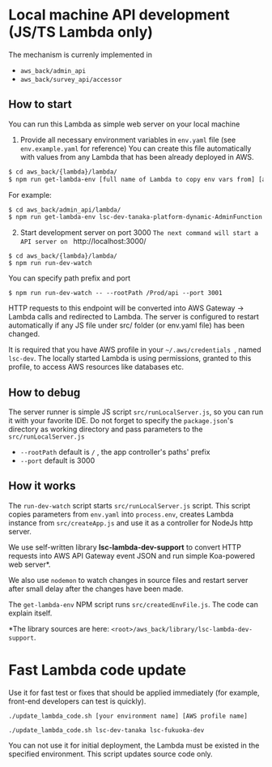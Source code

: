 # Local machine API development (JS/TS Lambda only)

The mechanism is currenly implemented in 

* `aws_back/admin_api`
* `aws_back/survey_api/accessor`

## How to start
You can run this Lambda as simple web server on your local machine

1. Provide all necessary environment variables in `env.yaml` file (see `env.example.yaml` for reference)
   You can create this file automatically with values from any Lambda that has been already deployed in AWS.

```bash
$ cd aws_back/{lambda}/lambda/
$ npm run get-lambda-env [full name of Lambda to copy env vars from] [active AWS profile name]
```

For example:

```bash
$ cd aws_back/admin_api/lambda/
$ npm run get-lambda-env lsc-dev-tanaka-platform-dynamic-AdminFunction lsc-fukuoka-dev
```

2. Start development server on port 3000
   `The next command will start a API server on ` http://localhost:3000/
```
$ cd aws_back/{lambda}/lambda/
$ npm run run-dev-watch
```
You can specify path prefix and port
```
$ npm run run-dev-watch -- --rootPath /Prod/api --port 3001
```
HTTP requests to this endpoint will be converted into AWS Gateway -> Lambda calls and redirected to Lambda.
The server is configured to restart automatically if any JS file under src/ folder (or env.yaml file)
has been changed.

It is required that you have AWS profile in your `~/.aws/credentials `, named `lsc-dev`.
The locally started Lambda is using permissions, granted to this profile, to access AWS resources like databases etc.

## How to debug

The server runner is simple JS script `src/runLocalServer.js`, so you can run it with your favorite IDE.
Do not forget to specify the `package.json`'s directory as working directory and pass parameters to the `src/runLocalServer.js`

- `--rootPath`  default is `/` , the app controller's paths' prefix
- `--port` default is 3000



## How it works

The `run-dev-watch` script starts `src/runLocalServer.js` script. This script
copies parameters from `env.yaml` into `process.env`, creates Lambda instance from `src/createApp.js`
and use it as a controller for NodeJs http server.

We use self-written library __lsc-lambda-dev-support__ to convert HTTP requests into AWS API Gateway
event JSON and run simple Koa-powered web server*.

We also use `nodemon` to watch changes in source files and restart server after small delay after the changes have been made.

The `get-lambda-env` NPM script runs `src/createdEnvFile.js`. The code can explain itself.


*The library sources are here: `<root>/aws_back/library/lsc-lambda-dev-support`.

# Fast Lambda code update
Use it for fast test or fixes that should be applied immediately (for example,
front-end developers can test is quickly).

```
./update_lambda_code.sh [your environment name] [AWS profile name]

./update_lambda_code.sh lsc-dev-tanaka lsc-fukuoka-dev
```
You can not use it for initial deployment, the Lambda must be existed in
the specified environment. This script updates source code only.

